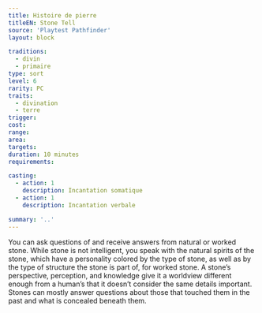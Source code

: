```yaml
---
title: Histoire de pierre
titleEN: Stone Tell
source: 'Playtest Pathfinder'
layout: block

traditions:
  - divin
  - primaire
type: sort
level: 6
rarity: PC
traits:
  - divination
  - terre
trigger: 
cost: 
range: 
area: 
targets: 
duration: 10 minutes
requirements: 

casting:
  - action: 1
    description: Incantation somatique
  - action: 1
    description: Incantation verbale

summary: '..'
---
```

You can ask questions of and receive answers from natural or worked stone. While stone is not intelligent, you speak with the natural spirits of the stone, which have a personality colored by the type of stone, as well as by the type of structure the stone is part of, for worked stone. A stone’s perspective, perception, and knowledge give it a worldview different enough from a human’s that it doesn’t consider the same details important. Stones can mostly answer questions about those that touched them in the past and what is concealed beneath them.